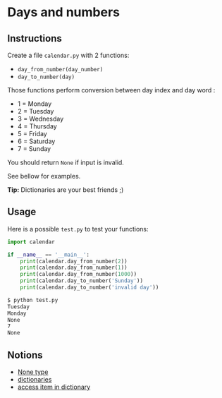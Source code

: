 # Days and numbers

## Instructions

Create a file `calendar.py` with 2 functions:

* `day_from_number(day_number)`
* `day_to_number(day)`

Those functions perform conversion between day index and day word :

* 1 = Monday
* 2 = Tuesday
* 3 = Wednesday
* 4 = Thursday
* 5 = Friday
* 6 = Saturday
* 7 = Sunday

You should return `None` if input is invalid.

See bellow for examples.

**Tip:** Dictionaries are your best friends ;) 


## Usage

Here is a possible `test.py` to test your functions:

```python
import calendar

if __name__ == '__main__':
    print(calendar.day_from_number(2))
    print(calendar.day_from_number(1))
    print(calendar.day_from_number(1000))
    print(calendar.day_to_number('Sunday'))
    print(calendar.day_to_number('invalid day'))
```

```bash
$ python test.py
Tuesday
Monday
None
7
None
```

## Notions

* [None type]()
* [dictionaries](https://openclassrooms.com/fr/courses/7168871-apprenez-les-bases-du-langage-python/7290721-enregistrez-des-donnees-complexes-avec-des-dictionnaires)
* [access item in dictionary](https://www.w3schools.com/python/python_dictionaries_access.asp)
